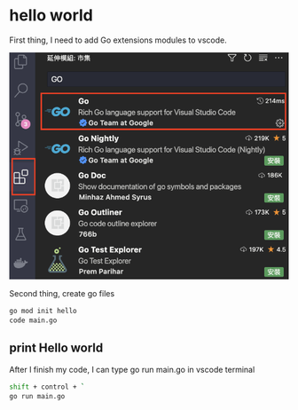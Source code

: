 # hello world

First thing, I need to add Go extensions modules to vscode.

![image](goExtension.png)

Second thing, create go files

```bash
go mod init hello
code main.go
```

## print Hello world

After I finish my code, I can type go run main.go in vscode terminal

```bash
shift + control + `
go run main.go
```
